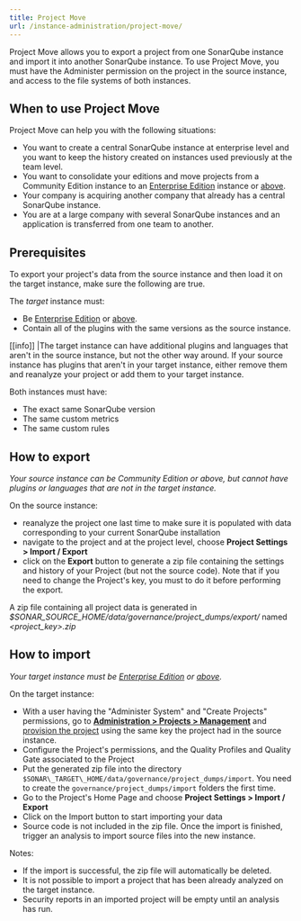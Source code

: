 ```yaml
---
title: Project Move
url: /instance-administration/project-move/
---
```


Project Move allows you to export a project from one SonarQube instance and import it into another SonarQube instance. To use Project Move, you must have the Administer permission on the project in the source instance, and access to the file systems of both instances.

## When to use Project Move
Project Move can help you with the following situations:

* You want to create a central SonarQube instance at enterprise level and you want to keep the history created on instances used previously at the team level.
* You want to consolidate your editions and move projects from a Community Edition instance to an [Enterprise Edition](https://redirect.sonarsource.com/editions/enterprise.html) instance or [above](https://redirect.sonarsource.com/editions/editions.html).
* Your company is acquiring another company that already has a central SonarQube instance.
* You are at a large company with several SonarQube instances and an application is transferred from one team to another.

## Prerequisites
To export your project's data from the source instance and then load it on the target instance, make sure the following are true.

The _target_ instance must:

* Be [Enterprise Edition](https://redirect.sonarsource.com/editions/enterprise.html) or [above](https://redirect.sonarsource.com/editions/editions.html).
* Contain all of the plugins with the same versions as the source instance.  

[[info]]
|The target instance can have additional plugins and languages that aren't in the source instance, but not the other way around. If your source instance has plugins that aren't in your target instance, either remove them and reanalyze your project or add them to your target instance.

Both instances must have:

* The exact same SonarQube version
* The same custom metrics
* The same custom rules

## How to export
_Your source instance can be Community Edition or above, but cannot have plugins or languages that are not in the target instance._

On the source instance:
* reanalyze the project one last time to make sure it is populated with data corresponding to your current SonarQube installation
* navigate to the project and at the project level, choose **Project Settings > Import / Export**
* click on the **Export** button to generate a zip file containing the settings and history of your Project (but not the source code). Note that if you need to change the Project's key, you must to do it before performing the export.

A zip file containing all project data is generated in _$SONAR_SOURCE_HOME/data/governance/project_dumps/export/_ named _<project_key>.zip_

## How to import
_Your target instance must be [Enterprise Edition](https://redirect.sonarsource.com/editions/enterprise.html) or [above](https://redirect.sonarsource.com/editions/editions.html)._

On the target instance:

* With a user having the "Administer System" and "Create Projects" permissions, go to [**Administration > Projects > Management**](/#sonarqube-admin#/admin/projects_management/) and [provision the project](/project-administration/project-existence/) using the same key the project had in the source instance.
* Configure the Project's permissions, and the Quality Profiles and Quality Gate associated to the Project
* Put the generated zip file into the directory `$SONAR\_TARGET\_HOME/data/governance/project_dumps/import`. You need to create the `governance/project_dumps/import` folders the first time. 
* Go to the Project's Home Page and choose **Project Settings > Import / Export**
* Click on the Import button to start importing your data
* Source code is not included in the zip file. Once the import is finished, trigger an analysis to import source files into the new instance.

Notes:

* If the import is successful, the zip file will automatically be deleted.
* It is not possible to import a project that has been already analyzed on the target instance.
* Security reports in an imported project will be empty until an analysis has run.
